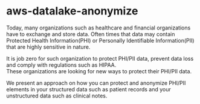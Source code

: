 # aws-datalake-anonymize
Today, many organizations such as healthcare and financial organizations have to exchange and store data.  Often times that data may contain Protected Health Information(PHI) or Personally Identifiable Information(PII) that are highly sensitive in nature. 

It is job zero for such organization to protect PHI/PII data, prevent data loss and comply with regulations such as HIPAA.  
These organizations are looking for new ways to protect their PHI/PII data.

We present an approach on how you can protect and anonymize PHI/PII elements in your structured data such as patient records 
and your unstructured data such as clinical notes.

